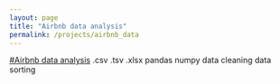 ```yaml
---
layout: page
title: "Airbnb data analysis"
permalink: /projects/airbnb_data
---
```


[#Airbnb data analysis]()
.csv
.tsv
.xlsx
pandas
numpy
data cleaning
data sorting 

